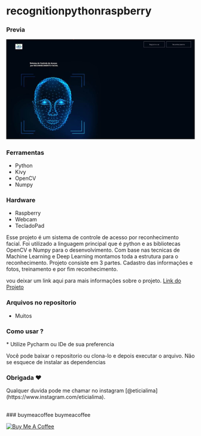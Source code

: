 # recognitionpythonraspberry 
 
### Previa
 
<img src="git/demo.jpg?raw=true"/>

### Ferramentas
* Python
* Kivy
* OpenCV
* Numpy 

### Hardware
* Raspberry
* Webcam
* TecladoPad

<p>Esse projeto é um sistema de controle de acesso por reconhecimento facial. Foi utilizado a linguagem principal que é python e as bibliotecas OpenCV e Numpy para o desenvolvimento.
Com base nas tecnicas de Machine Learning e Deep Learning montamos toda a estrutura para o reconhecimento. Projeto consiste em 3 partes. Cadastro das informações e fotos, treinamento e por fim reconhecimento.</p>
<p>vou deixar um link aqui para mais informações sobre o projeto. <a href="https://sites.google.com/view/meu-primeiro-projeto">Link do Projeto</a></p>

### Arquivos no repositorio
* Muitos 

### Como usar ? 
<p>* Utilize Pycharm ou IDe de sua preferencia</P><p> Você pode baixar o repositorio ou clona-lo e depois executar o arquivo. Não se esquece de instalar as dependencias</P> 

### Obrigada ❤️
<p>Qualquer duvida pode me chamar no instagram [@eticialima](https://www.instagram.com/eticialima).</p> 
<br> 
###  buymeacoffee buymeacoffee
 
<a  href="https://www.buymeacoffee.com/leticialima" target="_blank"><img  src="https://cdn.buymeacoffee.com/buttons/default-red.png" alt="Buy Me A Coffee" height="40" width="170" ></a>
</p><br> 
